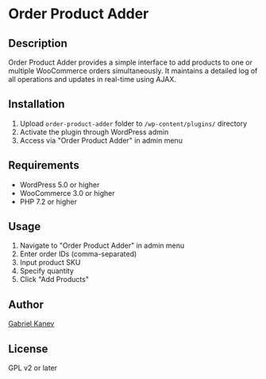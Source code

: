 # Order Product Adder

## Description

Order Product Adder provides a simple interface to add products to one or multiple WooCommerce orders simultaneously. It maintains a detailed log of all operations and updates in real-time using AJAX.


## Installation

1. Upload `order-product-adder` folder to `/wp-content/plugins/` directory
2. Activate the plugin through WordPress admin
3. Access via "Order Product Adder" in admin menu

## Requirements

- WordPress 5.0 or higher
- WooCommerce 3.0 or higher
- PHP 7.2 or higher

## Usage

1. Navigate to "Order Product Adder" in admin menu
2. Enter order IDs (comma-separated)
3. Input product SKU
4. Specify quantity
5. Click "Add Products"

## Author

[Gabriel Kanev](https://gkanev.com)

## License

GPL v2 or later

